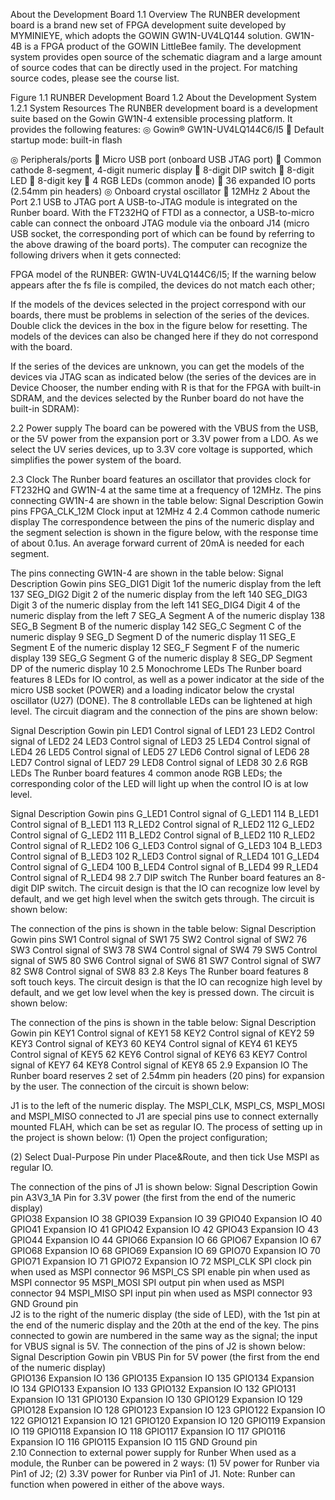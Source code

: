About the Development Board
1.1	Overview
The RUNBER development board is a brand new set of FPGA development suite developed by MYMINIEYE, which adopts the GOWIN GW1N-UV4LQ144 solution. GW1N-4B is a FPGA product of the GOWIN LittleBee family.
The development system provides open source of the schematic diagram and a large amount of source codes that can be directly used in the project. For matching source codes, please see the course list.
 
Figure 1.1	RUNBER Development Board
1.2	About the Development System
1.2.1	System Resources
The RUNBER development board is a development suite based on the Gowin GW1N-4 extensible processing platform. It provides the following features:
◎	Gowin® GW1N-UV4LQ144C6/I5
	Default startup mode: built-in flash
 
◎	Peripherals/ports
	Micro USB port (onboard USB JTAG port)
	Common cathode 8-segment, 4-digit numeric display
	8-digit DIP switch
	8-digit LED
	8-digit key
	4 RGB LEDs (common anode)
	36 expanded IO ports (2.54mm pin headers)
◎	Onboard crystal oscillator
	12MHz
2	About the Port
2.1	USB to JTAG port
A USB-to-JTAG module is integrated on the Runber board. With the FT232HQ of FTDI as a connector, a USB-to-micro cable can connect the onboard JTAG module via the onboard J14 (micro USB socket, the corresponding port of which can be found by referring to the above drawing of the board ports). The computer can recognize the following drivers when it gets connected:
 
FPGA model of the RUNBER: GW1N-UV4LQ144C6/I5;
If the warning below appears after the fs file is compiled, the devices do not match each other;
 
If the models of the devices selected in the project correspond with our boards, there must be problems in selection of the series of the devices. Double click the devices in the box in the figure below for resetting. The models of the devices can also be changed here if they do not correspond with the board.
 
If the series of the devices are unknown, you can get the models of the devices via JTAG scan as indicated below (the series of the devices are in Device Chooser, the number ending with R is that for the FPGA with built-in SDRAM, and the devices selected by the Runber board do not have the built-in SDRAM):
 
    
2.2	Power supply
The board can be powered with the VBUS from the USB, or the 5V power from the expansion port or 3.3V power from a LDO. As we select the UV series devices, up to 3.3V core voltage is supported, which simplifies the power system of the board.
       
2.3	Clock
The Runber board features an oscillator that provides clock for FT232HQ and GW1N-4 at the same time at a frequency of 12MHz.
The pins connecting GW1N-4 are shown in the table below:
Signal	Description	Gowin pins
FPGA_CLK_12M	Clock input at 12MHz	4
2.4	Common cathode numeric display
The correspondence between the pins of the numeric display and the segment selection is shown in the figure below, with the response time of about 0.1us. An average forward current of 20mA is needed for each segment.
 
The pins connecting GW1N-4 are shown in the table below:
Signal	Description	Gowin pins
SEG_DIG1	Digit 1of the numeric display from the left	137
SEG_DIG2	Digit 2 of the numeric display from the left	140
SEG_DIG3	Digit 3 of the numeric display from the left	141
SEG_DIG4	Digit 4 of the numeric display from the left	7
SEG_A	Segment A of the numeric display	138
SEG_B	Segment B of the numeric display	142
SEG_C	Segment C of the numeric display	9
SEG_D	Segment D of the numeric display	11
SEG_E	Segment E of the numeric display	12
SEG_F	Segment F of the numeric display	139
SEG_G	Segment G of the numeric display	8
SEG_DP	Segment DP of the numeric display	10
2.5	Monochrome LEDs
The Runber board features 8 LEDs for IO control, as well as a power indicator at the side of the micro USB socket (POWER) and a loading indicator below the crystal oscillator (U27) (DONE).
The 8 controllable LEDs can be lightened at high level. The circuit diagram and the connection of the pins are shown below:
 
Signal	Description	Gowin pin
LED1	Control signal of LED1	23
LED2	Control signal of LED2	24
LED3	Control signal of LED3	25
LED4	Control signal of LED4	26
LED5	Control signal of LED5	27
LED6	Control signal of LED6	28
LED7	Control signal of LED7	29
LED8	Control signal of LED8	30
2.6	RGB LEDs
The Runber board features 4 common anode RGB LEDs; the corresponding color of the LED will light up when the control IO is at low level.
    
Signal	Description	Gowin pins
G_LED1	Control signal of G_LED1	114
B_LED1	Control signal of B_LED1	113
R_LED2	Control signal of R_LED2	112
G_LED2	Control signal of G_LED2	111
B_LED2	Control signal of B_LED2	110
R_LED2	Control signal of R_LED2	106
G_LED3	Control signal of G_LED3	104
B_LED3	Control signal of B_LED3	102
R_LED3	Control signal of R_LED4	101
G_LED4	Control signal of G_LED4	100
B_LED4	Control signal of B_LED4	99
R_LED4	Control signal of R_LED4	98
2.7	DIP switch
The Runber board features an 8-digit DIP switch. The circuit design is that the IO can recognize low level by default, and we get high level when the switch gets through. The circuit is shown below:
 
The connection of the pins is shown in the table below:
Signal	Description	Gowin pins
SW1	Control signal of SW1	75
SW2	Control signal of SW2	76
SW3	Control signal of SW3	78
SW4	Control signal of SW4	79
SW5	Control signal of SW5	80
SW6	Control signal of SW6	81
SW7	Control signal of SW7	82
SW8	Control signal of SW8	83
2.8	Keys
The Runber board features 8 soft touch keys. The circuit design is that the IO can recognize high level by default, and we get low level when the key is pressed down. The circuit is shown below:
 
The connection of the pins is shown in the table below:
Signal	Description	Gowin pin
KEY1	Control signal of KEY1	58
KEY2	Control signal of KEY2	59
KEY3	Control signal of KEY3	60
KEY4	Control signal of KEY4	61
KEY5	Control signal of KEY5	62
KEY6	Control signal of KEY6	63
KEY7	Control signal of KEY7	64
KEY8	Control signal of KEY8	65
2.9	Expansion IO
The Runber board reserves 2 set of 2.54mm pin headers (20 pins) for expansion by the user. The connection of the circuit is shown below:
                 
J1 is to the left of the numeric display. The MSPI_CLK, MSPI_CS, MSPI_MOSI and MSPI_MISO connected to J1 are special pins use to connect externally mounted FLAH, which can be set as regular IO. The process of setting up in the project is shown below:
(1) Open the project configuration;
 
(2) Select Dual-Purpose Pin under Place&Route, and then tick Use MSPI as regular IO.
 
The connection of the pins of J1 is shown below:
Signal	Description	Gowin pin
A3V3_1A	Pin for 3.3V power (the first from the end of the numeric display)	
GPIO38	Expansion IO	38
GPIO39	Expansion IO	39
GPIO40	Expansion IO	40
GPIO41	Expansion IO	41
GPIO42	Expansion IO	42
GPIO43	Expansion IO	43
GPIO44	Expansion IO	44
GPIO66	Expansion IO	66
GPIO67	Expansion IO	67
GPIO68	Expansion IO	68
GPIO69	Expansion IO	69
GPIO70	Expansion IO	70
GPIO71	Expansion IO	71
GPIO72	Expansion IO	72
MSPI_CLK	SPI clock pin when used as MSPI connector	96
MSPI_CS	SPI enable pin when used as MSPI connector	95
MSPI_MOSI	SPI output pin when used as MSPI connector	94
MSPI_MISO	SPI input pin when used as MSPI connector	93
GND	Ground pin	
J2 is to the right of the numeric display (the side of LED), with the 1st pin at the end of the numeric display and the 20th at the end of the key. The pins connected to gowin are numbered in the same way as the signal; the input for VBUS signal is 5V.
The connection of the pins of J2 is shown below:
Signal	Description	Gowin pin
VBUS	Pin for 5V power (the first from the end of the numeric display)	
GPIO136	Expansion IO	136
GPIO135	Expansion IO	135
GPIO134	Expansion IO	134
GPIO133	Expansion IO	133
GPIO132	Expansion IO	132
GPIO131	Expansion IO	131
GPIO130	Expansion IO	130
GPIO129	Expansion IO	129
GPIO128	Expansion IO	128
GPIO123	Expansion IO	123
GPIO122	Expansion IO	122
GPIO121	Expansion IO	121
GPIO120	Expansion IO	120
GPIO119	Expansion IO	119
GPIO118	Expansion IO	118
GPIO117	Expansion IO	117
GPIO116	Expansion IO	116
GPIO115	Expansion IO	115
GND	Ground pin	
2.10	Connection to external power supply for Runber
When used as a module, the Runber can be powered in 2 ways:
(1) 5V power for Runber via Pin1 of J2;
(2) 3.3V power for Runber via Pin1 of J1.
Note: Runber can function when powered in either of the above ways.
